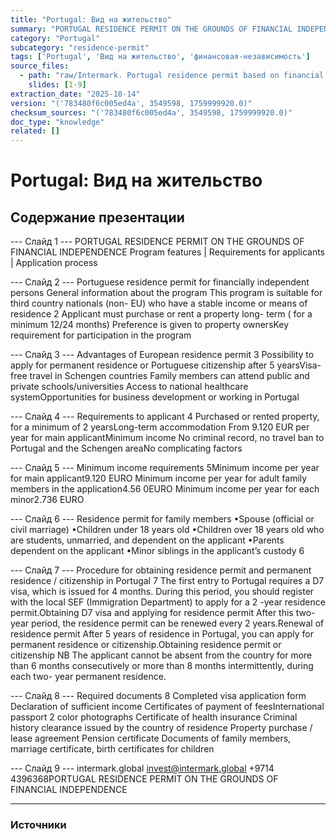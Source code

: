 ```yaml
---
title: "Portugal: Вид на жительство"
summary: "PORTUGAL RESIDENCE PERMIT ON THE GROUNDS OF FINANCIAL INDEPENDENCE Program features  | Requirements for applicants  | Application process Portuguese residence permit for"
category: "Portugal"
subcategory: "residence-permit"
tags: ['Portugal', 'Вид на жительство', 'финансовая-независимость']
source_files:
  - path: "raw/Intermark. Portugal residence permit based on financial independence ENG.pdf"
    slides: [1-9]
extraction_date: "2025-10-14"
version: "('783480f6c005ed4a', 3549598, 1759999920.0)"
checksum_sources: "('783480f6c005ed4a', 3549598, 1759999920.0)"
doc_type: "knowledge"
related: []
---
```


# Portugal: Вид на жительство

## Содержание презентации

--- Слайд 1 ---
PORTUGAL RESIDENCE PERMIT ON THE GROUNDS OF FINANCIAL INDEPENDENCE
Program features  | Requirements for applicants  | Application process

--- Слайд 2 ---
Portuguese residence permit for 
financially independent persons
General information about the program
This program is suitable for third country nationals 
(non- EU) who have a stable income or means of 
residence
2
Applicant must purchase or rent a 
property long- term ( for a minimum 12/24 
months)
Preference is given to property ownersKey requirement for 
participation in the program

--- Слайд 3 ---
Advantages of European 
residence permit
3
Possibility to apply for permanent 
residence or Portuguese citizenship after 5 yearsVisa-free travel in Schengen 
countries
Family members can attend public 
and private schools/universities
Access to national healthcare systemOpportunities for business development or working in Portugal

--- Слайд 4 ---
Requirements 
to applicant
4
Purchased or rented property, for a 
minimum of 2 yearsLong-term accommodation
From 9.120 EUR per year for main 
applicantMinimum  income
No criminal record, no travel ban to Portugal and the Schengen areaNo complicating factors

--- Слайд 5 ---
Minimum income 
requirements
5Minimum income per year for main 
applicant9.120 EURO
Minimum income per year for adult family members  in the application4.56 0EURO
Minimum income per year for each minor2.736 EURO

--- Слайд 6 ---
Residence permit for 
family members
•Spouse (official or civil marriage)
•Children under 18 years old
•Children over 18 years old who are students, unmarried, and dependent on the 
applicant
•Parents dependent on the applicant
•Minor siblings in the applicant’s custody
6

--- Слайд 7 ---
Procedure for obtaining residence permit and permanent 
residence / citizenship in Portugal
7
The first entry to Portugal requires a D7 
visa, which is issued for 4 months.
During this period, you should register 
with the local SEF (Immigration 
Department) to apply for a 2 -year 
residence permit.Obtaining D7 visa and applying 
for residence permit
After this two- year period, the residence 
permit can be renewed every 2 years.Renewal of residence permit
After 5 years of residence in Portugal, you 
can apply for permanent residence or 
citizenship.Obtaining residence permit 
or citizenship
NB
The applicant cannot be absent from the 
country for more than 6 months 
consecutively or more than 8 months 
intermittently, during each two- year 
permanent residence.

--- Слайд 8 ---
Required 
documents
8
Completed visa application form
Declaration of sufficient income
Certificates of payment of feesInternational passport
2 color photographs
Certificate of health insurance
Criminal history clearance issued by the country of residence
Property purchase / lease agreement
Pension certificate
Documents of family members, marriage 
certificate, birth certificates for children

--- Слайд 9 ---
intermark.global invest@intermark.global +9714 4396368PORTUGAL RESIDENCE PERMIT ON THE GROUNDS OF FINANCIAL INDEPENDENCE


---

### Источники
[^src1]: raw/Intermark. Portugal residence permit based on financial independence ENG.pdf → слайды 1–9
